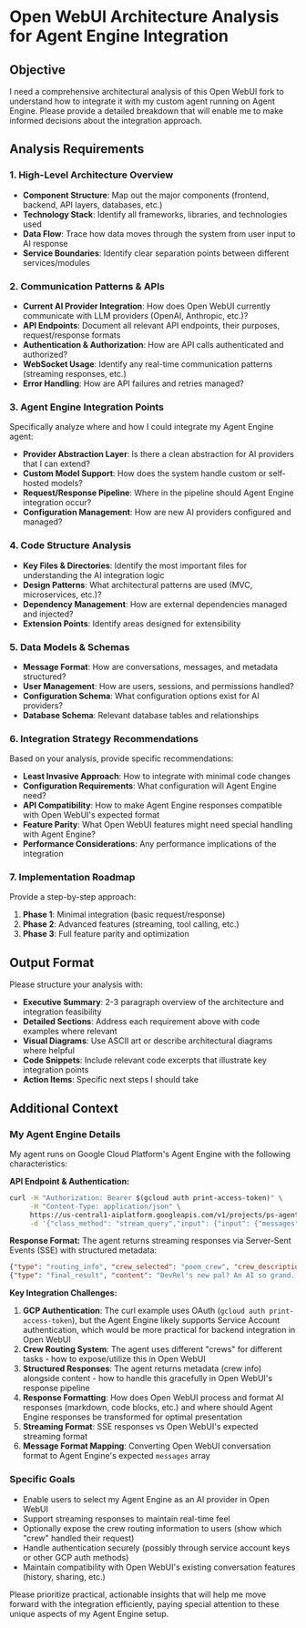 # Open WebUI Architecture Analysis for Agent Engine Integration

## Objective
I need a comprehensive architectural analysis of this Open WebUI fork to understand how to integrate it with my custom agent running on Agent Engine. Please provide a detailed breakdown that will enable me to make informed decisions about the integration approach.

## Analysis Requirements

### 1. High-Level Architecture Overview
- **Component Structure**: Map out the major components (frontend, backend, API layers, databases, etc.)
- **Technology Stack**: Identify all frameworks, libraries, and technologies used
- **Data Flow**: Trace how data moves through the system from user input to AI response
- **Service Boundaries**: Identify clear separation points between different services/modules

### 2. Communication Patterns & APIs
- **Current AI Provider Integration**: How does Open WebUI currently communicate with LLM providers (OpenAI, Anthropic, etc.)?
- **API Endpoints**: Document all relevant API endpoints, their purposes, request/response formats
- **Authentication & Authorization**: How are API calls authenticated and authorized?
- **WebSocket Usage**: Identify any real-time communication patterns (streaming responses, etc.)
- **Error Handling**: How are API failures and retries managed?

### 3. Agent Engine Integration Points
Specifically analyze where and how I could integrate my Agent Engine agent:

- **Provider Abstraction Layer**: Is there a clean abstraction for AI providers that I can extend?
- **Custom Model Support**: How does the system handle custom or self-hosted models?
- **Request/Response Pipeline**: Where in the pipeline should Agent Engine integration occur?
- **Configuration Management**: How are new AI providers configured and managed?

### 4. Code Structure Analysis
- **Key Files & Directories**: Identify the most important files for understanding the AI integration logic
- **Design Patterns**: What architectural patterns are used (MVC, microservices, etc.)?
- **Dependency Management**: How are external dependencies managed and injected?
- **Extension Points**: Identify areas designed for extensibility

### 5. Data Models & Schemas
- **Message Format**: How are conversations, messages, and metadata structured?
- **User Management**: How are users, sessions, and permissions handled?
- **Configuration Schema**: What configuration options exist for AI providers?
- **Database Schema**: Relevant database tables and relationships

### 6. Integration Strategy Recommendations
Based on your analysis, provide specific recommendations:

- **Least Invasive Approach**: How to integrate with minimal code changes
- **Configuration Requirements**: What configuration will Agent Engine need?
- **API Compatibility**: How to make Agent Engine responses compatible with Open WebUI's expected format
- **Feature Parity**: What Open WebUI features might need special handling with Agent Engine?
- **Performance Considerations**: Any performance implications of the integration

### 7. Implementation Roadmap
Provide a step-by-step approach:
1. **Phase 1**: Minimal integration (basic request/response)
2. **Phase 2**: Advanced features (streaming, tool calling, etc.)
3. **Phase 3**: Full feature parity and optimization

## Output Format
Please structure your analysis with:
- **Executive Summary**: 2-3 paragraph overview of the architecture and integration feasibility
- **Detailed Sections**: Address each requirement above with code examples where relevant
- **Visual Diagrams**: Use ASCII art or describe architectural diagrams where helpful
- **Code Snippets**: Include relevant code excerpts that illustrate key integration points
- **Action Items**: Specific next steps I should take

## Additional Context

### My Agent Engine Details
My agent runs on Google Cloud Platform's Agent Engine with the following characteristics:

**API Endpoint & Authentication:**
```bash
curl -H "Authorization: Bearer $(gcloud auth print-access-token)" \
     -H "Content-Type: application/json" \
     https://us-central1-aiplatform.googleapis.com/v1/projects/ps-agent-sandbox/locations/us-central1/reasoningEngines/5679434954300194816:streamQuery?alt=sse \
     -d '{"class_method": "stream_query","input": {"input": {"messages": [{"type": "human","content": "Write me a poem"}]}}}'
```

**Response Format:**
The agent returns streaming responses via Server-Sent Events (SSE) with structured metadata:
```json
{"type": "routing_info", "crew_selected": "poem_crew", "crew_description": "Creative crew for crafting delightful poetry about AI assistance", "query": "Write me a poem"}
{"type": "final_result", "content": "DevRel's new pal? An AI so grand...", "crew_used": "poem_crew"}
```

**Key Integration Challenges:**
1. **GCP Authentication**: The curl example uses OAuth (`gcloud auth print-access-token`), but the Agent Engine likely supports Service Account authentication, which would be more practical for backend integration in Open WebUI
2. **Crew Routing System**: The agent uses different "crews" for different tasks - how to expose/utilize this in Open WebUI
3. **Structured Responses**: The agent returns metadata (crew info) alongside content - how to handle this gracefully in Open WebUI's response pipeline
4. **Response Formatting**: How does Open WebUI process and format AI responses (markdown, code blocks, etc.) and where should Agent Engine responses be transformed for optimal presentation
5. **Streaming Format**: SSE responses vs Open WebUI's expected streaming format
6. **Message Format Mapping**: Converting Open WebUI conversation format to Agent Engine's expected `messages` array

### Specific Goals
- Enable users to select my Agent Engine as an AI provider in Open WebUI
- Support streaming responses to maintain real-time feel
- Optionally expose the crew routing information to users (show which "crew" handled their request)
- Handle authentication securely (possibly through service account keys or other GCP auth methods)
- Maintain compatibility with Open WebUI's existing conversation features (history, sharing, etc.)

Please prioritize practical, actionable insights that will help me move forward with the integration efficiently, paying special attention to these unique aspects of my Agent Engine setup.